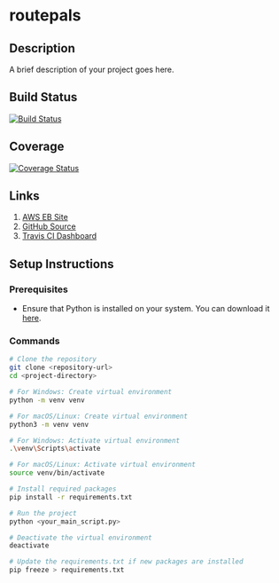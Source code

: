 # routepals

## Description
A brief description of your project goes here.

## Build Status
[![Build Status](https://app.travis-ci.com/gcivil-nyu-org/fall24-monday-team4.svg?branch=develop)](https://app.travis-ci.com/gcivil-nyu-org/fall24-monday-team4)

## Coverage
[![Coverage Status](https://coveralls.io/repos/github/gcivil-nyu-org/fall24-monday-team4/badge.svg)](https://coveralls.io/github/gcivil-nyu-org/fall24-monday-team4)

## Links
1. [AWS EB Site](https://routepals-dev.us-west-2.elasticbeanstalk.com)
2. [GitHub Source](https://github.com/gcivil-nyu-org/fall24-monday-team4.git)
2. [Travis CI Dashboard](https://app.travis-ci.com/github/gcivil-nyu-org/fall24-monday-team4/branches?serverType=git)

## Setup Instructions

### Prerequisites
- Ensure that Python is installed on your system. You can download it [here](https://www.python.org/downloads/).

### Commands

```bash
# Clone the repository
git clone <repository-url>
cd <project-directory>

# For Windows: Create virtual environment
python -m venv venv

# For macOS/Linux: Create virtual environment
python3 -m venv venv

# For Windows: Activate virtual environment
.\venv\Scripts\activate

# For macOS/Linux: Activate virtual environment
source venv/bin/activate

# Install required packages
pip install -r requirements.txt

# Run the project
python <your_main_script.py>

# Deactivate the virtual environment
deactivate

# Update the requirements.txt if new packages are installed
pip freeze > requirements.txt
